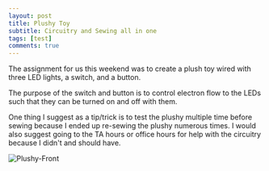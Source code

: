 ```yaml
---
layout: post
title: Plushy Toy
subtitle: Circuitry and Sewing all in one
tags: [test]
comments: true
---
```


The assignment for us this weekend was to create a plush toy wired with three LED lights, a switch, and a button. 

The purpose of the switch and button is to control electron flow to the LEDs such that they can be turned on and off with them.

One thing I suggest as a tip/trick is to test the plushy multiple time before sewing because I ended up re-sewing the plushy numerous times. I would also suggest going to the TA hours or office hours for help with the circuitry because I didn't and should have. 


![Plushy-Front](https://paulharshbarger.github.io/img/plushy-front.jpeg)
